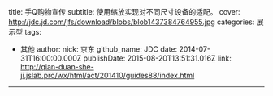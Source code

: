 title: 手Q购物宣传
subtitle: 使用缩放实现对不同尺寸设备的适配。
cover: http://jdc.jd.com/jfs/download/blobs/blob1437384764955.jpg
categories: 展示型
tags:
  - 其他
author:
  nick: 京东
  github_name: JDC
date: 2014-07-31T16:00:00.000Z
publishDate: 2015-08-20T13:51:31.016Z
link: http://qian-duan-she-ji.jslab.pro/wx/html/act/201410/guides88/index.html
---